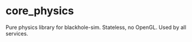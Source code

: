 # core_physics

Pure physics library for blackhole-sim. Stateless, no OpenGL. Used by all services.
